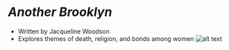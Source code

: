 # *Another Brooklyn*
* Written by Jacqueline Woodson 
* Explores themes of death, religion, and bonds among women
![alt text](https://github.com/aazariaz/aazariaz.github.io/blob/master/jacqueline%20woodson.jpg?raw=true)
